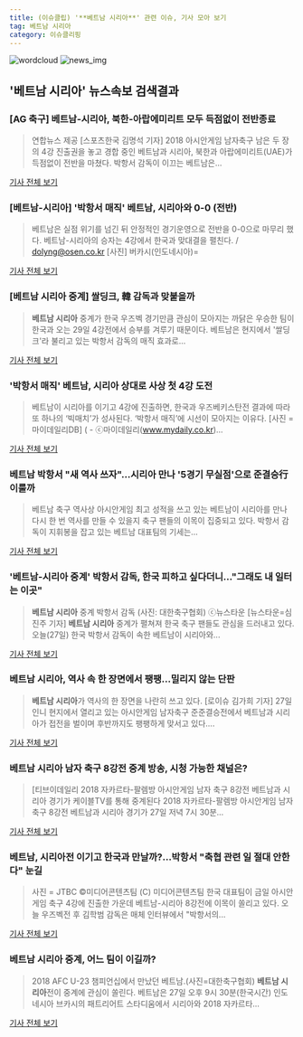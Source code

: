 ```yaml
---
title: (이슈클립) '**베트남 시리아**' 관련 이슈, 기사 모아 보기
tag: 베트남 시리아
category: 이슈클리핑
---
```

![wordcloud](https://s3.ap-northeast-2.amazonaws.com/lyrics101-wordcloud/2018-08-27-1535378619.png)
![news_img](https://user-images.githubusercontent.com/42597476/44507050-1206f400-a6e4-11e8-8d98-7ffbfebb353f.png)
## **'**베트남 시리아**'** 뉴스속보 검색결과
### [AG 축구] 베트남-시리아, 북한-아랍에미리트 모두 득점없이 전반종료

>연합뉴스 제공 [스포츠한국 김명석 기자] 2018 아시안게임 남자축구 남은 두 장의 4강 진출권을 놓고 경합 중인 베트남과 시리아, 북한과 아랍에미리트(UAE)가 득점없이 전반을 마쳤다. 박항서 감독이 이끄는 베트남은...

<a href="http://sports.hankooki.com/lpage/soccer/201808/sp2018082722182798040.htm" target="_blank">기사 전체 보기</a>

### [베트남-시리아] '박항서 매직' 베트남, 시리아와 0-0 (전반)

>베트남은 실점 위기를 넘긴 뒤 안정적인 경기운영으로 전반을 0-0으로 마무리 했다. 베트남-시리아의 승자는 4강에서 한국과 맞대결을 펼친다.    /  dolyng@osen.co.kr [사진] 버카시(인도네시아)=

<a href="http://www.osen.co.kr/article/G1110976405" target="_blank">기사 전체 보기</a>

### [**베트남 시리아** 중계] 쌀딩크, 韓 감독과 맞붙을까

>**베트남 시리아** 중계가 한국 우즈벡 경기만큼 관심이 모아지는 까닭은 우승한 팀이 한국과 오는 29일 4강전에서 승부를 겨루기 때문이다. 베트남은 현지에서 '쌀딩크'라 불리고 있는 박항서 감독의 매직 효과로...

<a href="http://www.econovill.com/news/articleView.html?idxno=344762" target="_blank">기사 전체 보기</a>

### '박항서 매직' 베트남, 시리아 상대로 사상 첫 4강 도전

>베트남이 시리아를 이기고 4강에 진출하면, 한국과 우즈베키스탄전 결과에 따라 또 하나의 ‘빅매치’가 성사된다. ‘박항서 매직’에 시선이 모아지는 이유다. [사진 = 마이데일리DB] ( - ⓒ마이데일리(www.mydaily.co.kr)...

<a href="http://www.mydaily.co.kr/new_yk/html/read.php?newsid=201808271502556536&ext=na" target="_blank">기사 전체 보기</a>

### 베트남 박항서 "새 역사 쓰자"…시리아 만나 '5경기 무실점'으로 준결승行 이룰까

>베트남 축구 역사상 아시안게임 최고 성적을 쓰고 있는 베트남이 시리아를 만나 다시 한 번 역사를 만들 수 있을지 축구 팬들의 이목이 집중되고 있다. 박항서 감독이 지휘봉을 잡고 있는 베트남 대표팀의 기세는...

<a href="http://biz.heraldcorp.com/culture/view.php?ud=201808271808457601604_1" target="_blank">기사 전체 보기</a>

### '베트남-시리아 중계' 박항서 감독, 한국 피하고 싶다더니…"그래도 내 일터는 이곳"

>**베트남 시리아** 중계 박항서 감독 (사진: 대한축구협회) ⓒ뉴스타운 [뉴스타운=심진주 기자] **베트남 시리아** 중계가 펼쳐져 한국 축구 팬들도 관심을 드러내고 있다.   오늘(27일) 한국 박항서 감독이 속한 베트남이 시리아와...

<a href="http://www.newstown.co.kr/news/articleView.html?idxno=338197" target="_blank">기사 전체 보기</a>

### **베트남 시리아**, 역사 속 한 장면에서 팽팽...밀리지 않는 단판

>**베트남 시리아**가 역사의 한 장면을 나란히 쓰고 있다. [로이슈 김가희 기자] 27일 인니 현지에서 열리고 있는 아시안게임 남자축구 준준결승전에서 베트남과 시리아가 접전을 벌이며 후반까지도 팽팽하게 맞서고 있다....

<a href="http://www.lawissue.co.kr/view.php?ud=2018082722501841052d12411ff9_12" target="_blank">기사 전체 보기</a>

### **베트남 시리아** 남자 축구 8강전 중계 방송, 시청 가능한 채널은?

>[티브이데일리 2018 자카르타-팔렘방 아시안게임 남자 축구 8강전 베트남과 시리아 경기가 케이블TV를 통해 중계된다 2018 자카르타-팔렘방 아시안게임 남자 축구 8강전 베트남과 시리아 경기가 27일 저녁 7시 30분...

<a href="http://tvdaily.asiae.co.kr/read.php3?aid=15353745681388756002" target="_blank">기사 전체 보기</a>

### 베트남, 시리아전 이기고 한국과 만날까?…박항서 "축협 관련 일 절대 안한다" 눈길

>사진 = JTBC     ©미디어콘텐츠팀 (C) 미디어콘텐츠팀 한국 대표팀이 금일 아시안게임 축구 4강에 진출한 가운데 베트남-시리아 8강전에 이목이 쏠리고 있다. 오늘 우즈벡전 후 김학범 감독은 매체 인터뷰에서 "박항서의...

<a href="http://newsbrite.net/sub_read.html?uid=17833&section=sc20" target="_blank">기사 전체 보기</a>

### **베트남 시리아** 중계, 어느 팀이 이길까?

>2018 AFC U-23 챔피언십에서 만났던 베트남.(사진=대한축구협회) **베트남 시리아**전이 중계에 관심이 쏠린다. 베트남은 27일 오후 9시 30분(한국시간) 인도네시아 브카시의 패트리어트 스타디움에서 시리아와 2018 자카르타...

<a href="http://www.newsrep.co.kr/news/articleView.html?idxno=57223" target="_blank">기사 전체 보기</a>


